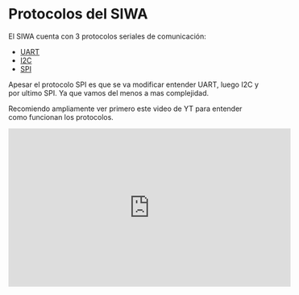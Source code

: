 # Protocolos del SIWA

El SIWA cuenta con 3 protocolos seriales de comunicación:

- [UART](./uart.md)
- [I2C](./i2c.md)
- [SPI](./spi.md)

Apesar el protocolo SPI es que se va modificar entender UART, luego I2C y por ultimo SPI. Ya que vamos del menos a mas complejidad.

Recomiendo ampliamente ver primero este video de YT para entender como funcionan los protocolos.

<iframe
  width="560"
  height="315"
  src="https://www.youtube.com/embed/G7aQB6x0LHc?rel=0"
  title="Explicación de los protocolos de comunicación Seriales"
  frameborder="0"
  allow="accelerometer; autoplay; clipboard-write; encrypted-media; gyroscope; picture-in-picture"
  allowfullscreen
></iframe>
